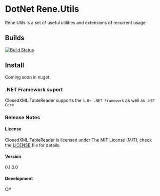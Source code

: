 # DotNet Rene.Utils

Rene.Utils is a set of useful utilities and extensions of recurrent usage

## Builds
[![Build Status](https://travis-ci.com/rene15009/DotNet.Rene.Utils.svg?branch=master)](https://travis-ci.com/rene15009/DotNet.Rene.Utils)

 ## Install

 Coming soon in nuget


### .NET Framework suport

ClosedXML.TableReader supports the `4.0+ .NET Framework` as well as `.NET Core`


### Release Notes

#### License
ClosedXML.TableReader is licensed under The MIT License (MIT), check the [LICENSE](https://github.com/rene15009/ClosedXML.TableReader/blob/master/LICENSE) file for details.

#### Version
0.1.0.0

#### Development
C# 
